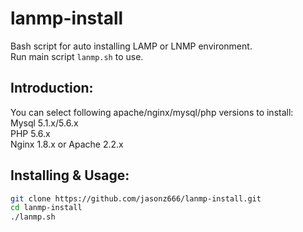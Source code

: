 # lanmp-install
Bash script for auto installing LAMP or LNMP environment.  
Run main script `lanmp.sh` to use.

## Introduction:
You can select following apache/nginx/mysql/php versions to install:  
Mysql 5.1.x/5.6.x  
PHP 5.6.x  
Nginx 1.8.x or Apache 2.2.x  

## Installing & Usage:
```bash
git clone https://github.com/jasonz666/lanmp-install.git
cd lanmp-install
./lanmp.sh
```
